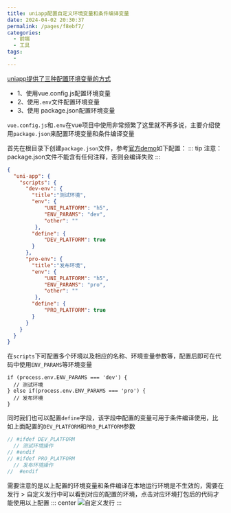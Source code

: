 ```yaml
---
title: uniapp配置自定义环境变量和条件编译变量
date: 2024-04-02 20:30:37
permalink: /pages/f8ebf7/
categories:
  - 前端
  - 工具
tags:
  - 
---
```

[uniapp提供了三种配置环境变量的方式](https://uniapp.dcloud.net.cn/tutorial/env.html)

 - 1、使用vue.config.js配置环境变量
 - 2、使用`.env`文件配置环境变量
 - 3、使用 package.json配置环境变量

`vue.config.js`和`.env`在vue项目中使用非常频繁了这里就不再多说，主要介绍使用`package.json`来配置环境变量和条件编译变量

首先在根目录下创建`package.json`文件，参考[官方demo](https://uniapp.dcloud.net.cn/collocation/package.html)如下配置：
::: tip
注意：package.json文件不能含有任何注释，否则会编译失败
:::
```json
{
  "uni-app": {
    "scripts": {
      "dev-env": { 
        "title":"测试环境", 
        "env": {
            "UNI_PLATFORM": "h5",  
            "ENV_PARAMS": "dev", 
            "other": ""
         },
        "define": { 
            "DEV_PLATFORM": true 
        }
      },
      "pro-env": {
        "title":"发布环境", 
        "env": {
            "UNI_PLATFORM": "h5", 
            "ENV_PARAMS": "pro", 
            "other": "" 
         },
        "define": { 
            "PRO_PLATFORM": true 
        }
      }
    }    
  }
}
```

在`scripts`下可配置多个环境以及相应的名称、环境变量参数等，配置后即可在代码中使用`ENV_PARAMS`等环境变量
```
if (process.env.ENV_PARAMS === 'dev') {
  // 测试环境
} else if(process.env.ENV_PARAMS === 'pro') {
  // 发布环境
}
```


同时我们也可以配置`define`字段，该字段中配置的变量可用于条件编译使用，比如上面配置的`DEV_PLATFORM`和`PRO_PLATFORM`参数
```js
// #ifdef DEV_PLATFORM
  // 测试环境操作
// #endif
// #ifdef PRO_PLATFORM
  // 发布环境操作
//  #endif
```

需要注意的是以上配置的环境变量和条件编译在本地运行环境是不生效的，需要在发行 > 自定义发行中可以看到对应的配置的环境，点击对应环境打包后的代码才能使用以上配置
::: center
![自定义发行](https://lhost.oss-cn-chengdu.aliyuncs.com/blog/1712113866301.png)
:::